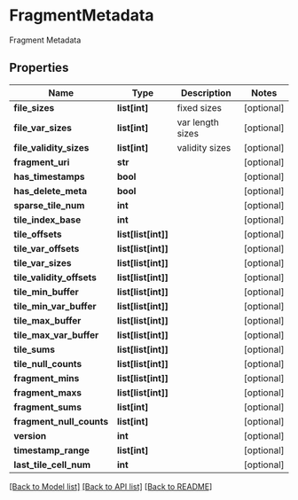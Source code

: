 # FragmentMetadata

Fragment Metadata
## Properties
Name | Type | Description | Notes
------------ | ------------- | ------------- | -------------
**file_sizes** | **list[int]** | fixed sizes | [optional] 
**file_var_sizes** | **list[int]** | var length sizes | [optional] 
**file_validity_sizes** | **list[int]** | validity sizes | [optional] 
**fragment_uri** | **str** |  | [optional] 
**has_timestamps** | **bool** |  | [optional] 
**has_delete_meta** | **bool** |  | [optional] 
**sparse_tile_num** | **int** |  | [optional] 
**tile_index_base** | **int** |  | [optional] 
**tile_offsets** | **list[list[int]]** |  | [optional] 
**tile_var_offsets** | **list[list[int]]** |  | [optional] 
**tile_var_sizes** | **list[list[int]]** |  | [optional] 
**tile_validity_offsets** | **list[list[int]]** |  | [optional] 
**tile_min_buffer** | **list[list[int]]** |  | [optional] 
**tile_min_var_buffer** | **list[list[int]]** |  | [optional] 
**tile_max_buffer** | **list[list[int]]** |  | [optional] 
**tile_max_var_buffer** | **list[list[int]]** |  | [optional] 
**tile_sums** | **list[list[int]]** |  | [optional] 
**tile_null_counts** | **list[list[int]]** |  | [optional] 
**fragment_mins** | **list[list[int]]** |  | [optional] 
**fragment_maxs** | **list[list[int]]** |  | [optional] 
**fragment_sums** | **list[int]** |  | [optional] 
**fragment_null_counts** | **list[int]** |  | [optional] 
**version** | **int** |  | [optional] 
**timestamp_range** | **list[int]** |  | [optional] 
**last_tile_cell_num** | **int** |  | [optional] 

[[Back to Model list]](../README.md#documentation-for-models) [[Back to API list]](../README.md#documentation-for-api-endpoints) [[Back to README]](../README.md)


